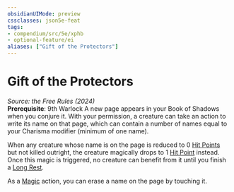 ```yaml
---
obsidianUIMode: preview
cssclasses: json5e-feat
tags:
- compendium/src/5e/xphb
- optional-feature/ei
aliases: ["Gift of the Protectors"]
---
```

# Gift of the Protectors
*Source: the Free Rules (2024)*  
**Prerequisite**: 9th Warlock
A new page appears in your Book of Shadows when you conjure it. With your permission, a creature can take an action to write its name on that page, which can contain a number of names equal to your Charisma modifier (minimum of one name).

When any creature whose name is on the page is reduced to 0 [Hit Points](hit-points-xphb.md) but not killed outright, the creature magically drops to 1 [Hit Point](hit-points-xphb.md) instead. Once this magic is triggered, no creature can benefit from it until you finish a [Long Rest](long-rest-xphb.md).

As a [Magic](actions.md#Magic) action, you can erase a name on the page by touching it.